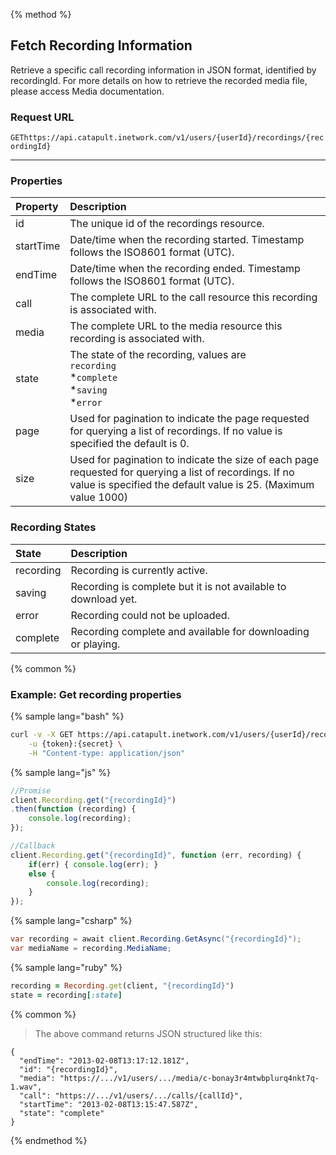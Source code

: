 {% method %}

## Fetch Recording Information
Retrieve a specific call recording information in JSON format, identified by recordingId. For more details on how to retrieve the recorded media file, please access Media documentation.

### Request URL

<code class="get">GET</code>`https://api.catapult.inetwork.com/v1/users/{userId}/recordings/{recordingId}`

---

### Properties

| Property  | Description                                                                                                                                                               |
|:----------|:--------------------------------------------------------------------------------------------------------------------------------------------------------------------------|
| id        | The unique id of the recordings resource.                                                                                                                                 |
| startTime | Date/time when the recording started. Timestamp follows the ISO8601 format (UTC).                                                                                         |
| endTime   | Date/time when the recording ended. Timestamp follows the ISO8601 format (UTC).                                                                                           |
| call      | The complete URL to the call resource this recording is associated with.                                                                                                  |
| media     | The complete URL to the media resource this recording is associated with.                                                                                                 |
| state     | The state of the recording, values are <br> `recording` <br> *`complete`<br> *`saving` <br> *`error`                                                                      |
| page      | Used for pagination to indicate the page requested for querying a list of recordings. If no value is specified the default is 0.                                          |
| size      | Used for pagination to indicate the size of each page requested for querying a list of recordings. If no value is specified the default value is 25. (Maximum value 1000) |

### Recording States
| State     | Description                                                    |
|:----------|:---------------------------------------------------------------|
| recording | Recording is currently active.                                 |
| saving    | Recording is complete but it is not available to download yet. |
| error     | Recording could not be uploaded.                               |
| complete  | Recording complete and available for downloading or playing.   |

{% common %}


### Example: Get recording properties

{% sample lang="bash" %}

```bash
curl -v -X GET https://api.catapult.inetwork.com/v1/users/{userId}/recordings/{recordingId} \
	-u {token}:{secret} \
	-H "Content-type: application/json"
```

{% sample lang="js" %}

```js
//Promise
client.Recording.get("{recordingId}")
.then(function (recording) {
	console.log(recording);
});

//Callback
client.Recording.get("{recordingId}", function (err, recording) {
	if(err) { console.log(err); }
	else {
		console.log(recording);
	}
});
```

{% sample lang="csharp" %}

```csharp
var recording = await client.Recording.GetAsync("{recordingId}");
var mediaName = recording.MediaName;
```

{% sample lang="ruby" %}

```ruby
recording = Recording.get(client, "{recordingId}")
state = recording[:state]
```

{% common %}


> The above command returns JSON structured like this:

```
{
  "endTime": "2013-02-08T13:17:12.181Z",
  "id": "{recordingId}",
  "media": "https://.../v1/users/.../media/c-bonay3r4mtwbplurq4nkt7q-1.wav",
  "call": "https://.../v1/users/.../calls/{callId}",
  "startTime": "2013-02-08T13:15:47.587Z",
  "state": "complete"
}
```
{% endmethod %}
